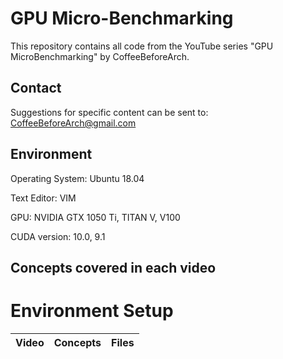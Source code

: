 # GPU Micro-Benchmarking
This repository contains all code from the YouTube series "GPU MicroBenchmarking" by CoffeeBeforeArch.

## Contact

Suggestions for specific content can be sent to: CoffeeBeforeArch@gmail.com

## Environment 
Operating System: Ubuntu 18.04

Text Editor: VIM

GPU: NVIDIA GTX 1050 Ti, TITAN V, V100

CUDA version: 10.0, 9.1

## Concepts covered in each video
# Environment Setup
| Video | Concepts | Files |
| ----- | -------- | ----- |
